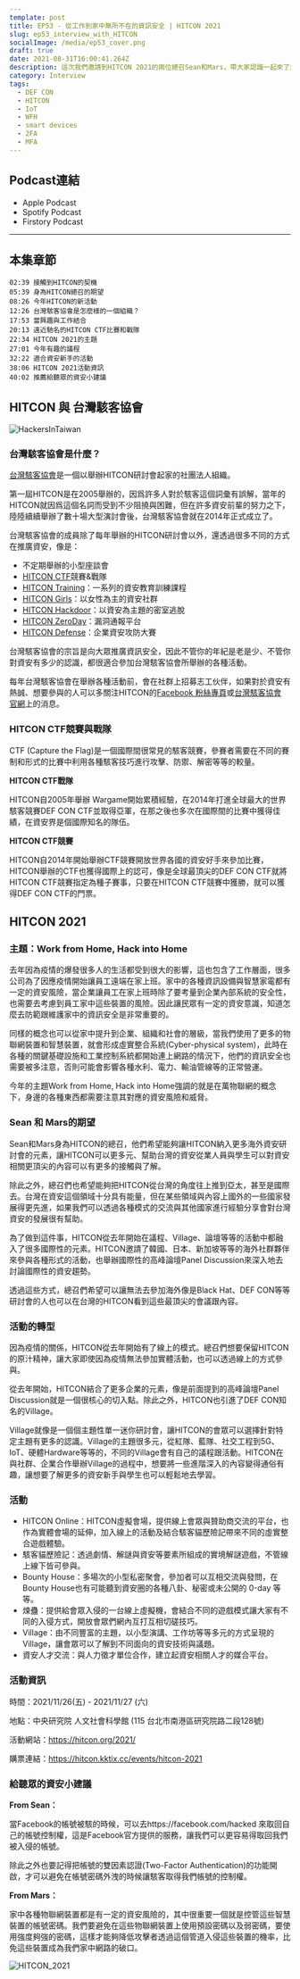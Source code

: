 ```yaml
---
template: post
title: EP53 - 從工作到家中無所不在的資訊安全 | HITCON 2021
slug: ep53_interview_with_HITCON
socialImage: /media/ep53_cover.png
draft: true
date: 2021-08-31T16:00:41.264Z
description: 這次我們邀請到HITCON 2021的兩位總召Sean和Mars，帶大家認識一起來了解一下神秘的台灣駭客協會以及國際知名的HITCON研討會！
category: Interview
tags:
  - DEF CON
  - HITCON
  - IoT
  - WFH
  - smart devices
  - 2FA
  - MFA
---
```

## Podcast連結

* Apple Podcast
* Spotify Podcast
* Firstory Podcast

- - -

## 本集章節

`02:39 接觸到HITCON的契機`\
`05:39 身為HITCON總召的期望`\
`08:26 今年HITCON的新活動`\
`12:26 台灣駭客協會是怎麼樣的一個組織？`\
`17:53 當興趣與工作結合`\
`20:13 遠近馳名的HITCON CTF比賽和戰隊`\
`22:34 HITCON 2021的主題`\
`27:01 今年有趣的議程`\
`32:22 適合資安新手的活動`\
`38:06 HITCON 2021活動資訊`\
`40:02 推薦給聽眾的資安小建議`

## HITCON 與 台灣駭客協會

![HackersInTaiwan](/media/hitcon_hackersintaiwan.png "Association of Hackers in Taiwan")

### **台灣駭客協會是什麼？**

[台灣駭客協會](https://hacker.org.tw/)是一個以舉辦HITCON研討會起家的社團法人組織。

第一屆HITCON是在2005舉辦的，因爲許多人對於駭客這個詞彙有誤解，當年的HITCON就因爲這個名詞而受到不少阻撓與困難，但在許多資安前輩的努力之下，陸陸續續舉辦了數十場大型演討會後，台灣駭客協會就在2014年正式成立了。

台灣駭客協會的成員除了每年舉辦的HITCON研討會以外，還透過很多不同的方式在推廣資安，像是：

* 不定期舉辦的小型座談會
* [HITCON CTF](https://ctf2020.hitcon.org/)競賽&戰隊
* [HITCON Training](https://hacker.org.tw/zh/training.html)：一系列的資安教育訓練課程
* [HITCON Girls](https://girls.hitcon.org/main/)：以女性為主的資安社群
* [HITCON Hackdoor](https://hitcon.org/hackdoor/)：以資安為主題的密室逃脫
* [HITCON ZeroDay](https://zeroday.hitcon.org/)：漏洞通報平台
* [HITCON Defense](https://defense.hitcon.org/)：企業資安攻防大賽

台灣駭客協會的宗旨是向大眾推廣資訊安全，因此不管你的年紀是老是少、不管你對資安有多少的認識，都很適合參加台灣駭客協會所舉辦的各種活動。

每年台灣駭客協會在舉辦各種活動前，會在社群上招募志工伙伴，如果對於資安有熱誠、想要參與的人可以多關注HITCON的[Facebook 粉絲專頁](https://www.facebook.com/HITCON)或[台灣駭客協會 官網](https://www.hacker.org.tw/)上的消息。

### **HITCON CTF競賽與戰隊**

CTF (Capture the Flag)是一個國際間很常見的駭客競賽，參賽者需要在不同的賽制和形式的比賽中利用各種駭客技巧進行攻擊、防禦、解密等等的較量。

**HITCON CTF戰隊**

HITCON自2005年舉辦 Wargame開始累積經驗，在2014年打進全球最大的世界駭客競賽DEF CON CTF並取得亞軍，在那之後也多次在國際間的比賽中獲得佳績，在資安界是個國際知名的隊伍。

**HITCON CTF競賽**

HITCON自2014年開始舉辦CTF競賽開放世界各國的資安好手來參加比賽，HITCON舉辦的CTF也獲得國際上的認可，像是全球最頂尖的DEF CON CTF就將HITCON CTF競賽指定為種子賽事，只要在HITCON CTF競賽中獲勝，就可以獲得DEF CON CTF的門票。

## **HITCON 2021**

### **主題：Work from Home, Hack into Home**

去年因為疫情的爆發很多人的生活都受到很大的影響，這也包含了工作層面，很多公司為了因應疫情開始讓員工遠端在家上班。家中的各種資訊設備與智慧家電都有一定的資安風險，當企業讓員工在家上班時除了要考量到企業內部系統的安全性，也需要去考慮到員工家中這些裝置的風險。因此讓民眾有一定的資安意識，知道怎麼去防範跟維護家中的資訊安全是非常重要的。

同樣的概念也可以從家中提升到企業、組織和社會的層級，當我們使用了更多的物聯網裝置和智慧裝置，就會形成虛實整合系統(Cyber-physical system)，此時在各種的關鍵基礎設施和工業控制系統都開始連上網路的情況下，他們的資訊安全也需要被多注意，否則可能會影響各種水利、電力、輸油管線等的正常營運。

今年的主題Work from Home, Hack into Home強調的就是在萬物聯網的概念下，身邊的各種東西都需要注意其對應的資安風險和威脅。

### **Sean 和 Mars的期望**

Sean和Mars身為HITCON的總召，他們希望能夠讓HITCON納入更多海外資安研討會的元素，讓HITCON可以更多元、幫助台灣的資安從業人員與學生可以對資安相關更頂尖的內容可以有更多的接觸與了解。

除此之外，總召們也希望能夠把HITCON從台灣的角度往上推到亞太，甚至是國際去。台灣在資安這個領域十分具有能量，但在某些領域與內容上國外的一些國家發展得更先進，如果我們可以透過各種模式的交流與其他國家進行經驗分享會對台灣資安的發展很有幫助。

為了做到這件事，HITCON從去年開始在議程、Village、論壇等等的活動中都融入了很多國際性的元素。HITCON邀請了韓國、日本、新加坡等等的海外社群夥伴來參與各種形式的活動，也舉辦國際性的高峰論壇Panel Discussion來深入地去討論國際性的資安趨勢。

透過這些方式，總召們希望可以讓無法去參加海外像是Black Hat、DEF CON等等研討會的人也可以在台灣的HITCON看到這些最頂尖的會議跟內容。

### **活動的轉型**

因為疫情的關係，HITCON從去年開始有了線上的模式。總召們想要保留HITCON的原汁精神，讓大家即使因為疫情無法參加實體活動，也可以透過線上的方式參與。

從去年開始，HITCON結合了更多企業的元素，像是前面提到的高峰論壇Panel Discussion就是一個很核心的切入點。除此之外，HITCON也引進了DEF CON知名的Village。

Village就像是一個個主題性單一迷你研討會，讓HITCON的會眾可以選擇針對特定主題有更多的認識。Village的主題很多元，從紅隊、藍隊、社交工程到5G、IoT、硬體Hardware等等的，不同的Village會有自己的議程跟活動。HITCON在與社群、企業合作舉辦Village的過程中，想要將一些進階深入的內容變得通俗有趣，讓想要了解更多的資安新手與學生也可以輕鬆地去學習。

### **活動**

* HITCON Online：HITCON虛擬會場，提供線上會眾與贊助商交流的平台，也作為實體會場的延伸，加入線上的活動及結合駭客貓歷險記帶來不同的虛實整合遊戲體驗。
* 駭客貓歷險記：透過劇情、解謎與資安等要素所組成的實境解謎遊戲，不管線上線下皆可參與。
* Bounty House：多場次的小型私密聚會，參加者可以互相交流與發問，在Bounty House也有可能聽到資安圈的各種八卦、秘密或未公開的 0-day 等等。
* 煉蠱：提供給會眾入侵的一台線上虛擬機，會結合不同的遊戲模式讓大家有不同的入侵方式，開放會眾們網內互打互相切磋技巧。
* Village：由不同豐富的主題，以小型演講、工作坊等等多元的方式呈現的Village，讓會眾可以了解到不同面向的資安技術與議題。
* 資安人才交流：與人力徵才單位合作，建立起資安相關人才的媒合平台。

### **活動資訊**

時間：2021/11/26(五) - 2021/11/27 (六)

地點：中央研究院 人文社會科學館 (115 台北市南港區研究院路二段128號)

活動網站：<https://hitcon.org/2021/>

購票連結：<https://hitcon.kktix.cc/events/hitcon-2021>

### **給聽眾的資安小建議**

**From Sean：**

當Facebook的帳號被駭的時候，可以去https://facebook.com/hacked 來取回自己的帳號控制權，這是Facebook官方提供的服務，讓我們可以更容易得取回我們被入侵的帳號。

除此之外也要記得把帳號的雙因素認證(Two-Factor Authentication)的功能開啟，才可以避免在帳號密碼外洩的時候讓駭客取得我們帳號的控制權。

**From Mars：**

家中各種物聯網裝置都是有一定的資安風險的，其中很重要一個就是控管這些智慧裝置的帳號密碼。我們要避免在這些物聯網裝置上使用預設密碼以及弱密碼，要使用強度夠強的密碼，這樣才能夠降低攻擊者透過這個管道入侵這些裝置的機率，比免這些裝置成為我們家中網路的破口。

![HITCON_2021](/media/hitcon_2021.png "HITCON_2021_banner")